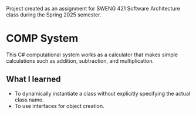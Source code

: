 Project created as an assignment for SWENG 421 Software Architecture class during the Spring 2025 semester.

# COMP System
This C# computational system works as a calculator that makes simple calculations such as addition, subtraction, and multiplication.

## What I learned
- To dynamically instantiate a class without explicitly specifying the actual class name.
- To use interfaces for object creation.


